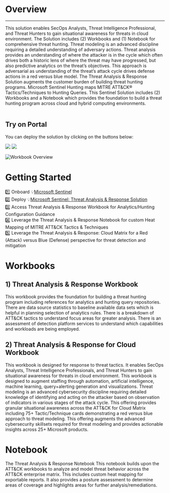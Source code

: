 # Overview
---
This solution enables SecOps Analysts, Threat Intelligence Professional, and Threat Hunters to gain situational awareness for threats in cloud environment. The Solution includes (2) Workbooks and (1) Notebook for comprehensive threat hunting. Threat modeling is an advanced discipline requiring a detailed understanding of adversary actions. Threat analysis provides an understanding of where the attacker is in the cycle which often drives both a historic lens of where the threat may have progressed, but also predictive analytics on the threat’s objectives. This approach is adversarial as understanding of the threat’s attack cycle drives defense actions in a red versus blue model. The Threat Analysis & Response Solution augments the customer burden of building threat hunting programs. Microsoft Sentinel Hunting maps MITRE ATT&CK® Tactics/Techniques to Hunting Queries. This Sentinel Solution includes (2) Workbooks and a Notebook which provides the foundation to build a threat hunting program across cloud and hybrid computing environments. <br>
<br>

## Try on Portal
You can deploy the solution by clicking on the buttons below:

<a href="https://portal.azure.com/#create/Microsoft.Template/uri/https%3A%2F%2Fraw.githubusercontent.com%2FAzure%2FAzure-Sentinel%2Fmaster%2FSolutions%2FThreatAnalysis%2526ResponsewithMITREATT%2526CK%2FPackage%2FmainTemplate.json" target="_blank"><img src="https://aka.ms/deploytoazurebutton"/></a>
<a href="https://portal.azure.us/#create/Microsoft.Template/uri/https%3A%2F%2Fraw.githubusercontent.com%2FAzure%2FAzure-Sentinel%2Fmaster%2FSolutions%2FThreatAnalysis%2526ResponsewithMITREATT%2526CK%2FPackage%2FmainTemplate.json" target="_blank"><img src="https://aka.ms/deploytoazuregovbutton"/></a>

![Workbook Overview](./ThreatAnalysis&ResponseForCloudBlack.png)

# Getting Started
1️⃣  Onboard 💡[Microsoft Sentinel](https://docs.microsoft.com/azure/sentinel/quickstart-onboard)<br>
2️⃣  Deploy 💡[Microsoft Sentinel: Threat Analysis & Response Solution](https://portal.azure.com/#create/azuresentinel.azure-sentinel-solution-mitreattck)<br>
3️⃣  Access Threat Analysis & Response Workbook for Analytics/Hunting Configuration Guidance<br>
4️⃣  Leverage the Threat Analysis & Response Notebook for custom Heat Mapping of MITRE ATT&CK Tactics & Techniques<br>
5️⃣  Leverage the Threat Analysis & Response: Cloud Matrix for a Red (Attack) versus Blue (Defense) perspective for threat detection and mitigation<br>

# Workbooks
## 1) Threat Analysis & Response Workbook
This workbook provides the foundation for building a threat hunting program including references for analytics and hunting query repositories. There are data source statistics to baseline available data sets which is helpful in planning selection of analytics rules. There is a breakdown of ATT&CK tactics to understand focus areas for greater analysis. There is an assessment of detection platform services to understand which capabilities and workloads are being employed. <br>
## 2) Threat Analysis & Response for Cloud Workbook
This workbook is designed for response to threat tactics. It enables SecOps Analysts, Threat Intelligence Professionals, and Threat Hunters to gain situational awareness for threats in cloud environment. This workbook is designed to augment staffing through automation, artificial intelligence, machine learning, query+alerting generation and visualizations. Threat modeling is an advanced cybersecurity discipline requiring detailed knowledge of identifying and acting on the attacker based on observation of indicators in various stages of the attack cycle. This offering provides granular situational awareness across the ATT&CK for Cloud Matrix including 75+ Tactic/Technique cards demonstrating a red versus blue approach to threat modeling. This offering augments the advanced cybersecurity skillsets required for threat modeling and provides actionable insights across 25+ Microsoft products.<br>

# Notebook
The Threat Analysis & Response Notebook This notebook builds upon the ATT&CK workbooks to analyze and model threat behavior across the ATT&CK enterprise matrix. This includes custom heat mapping for exportable reports. It also provides a posture assessment to determine areas of coverage and highlights areas for further analysis/remediations.